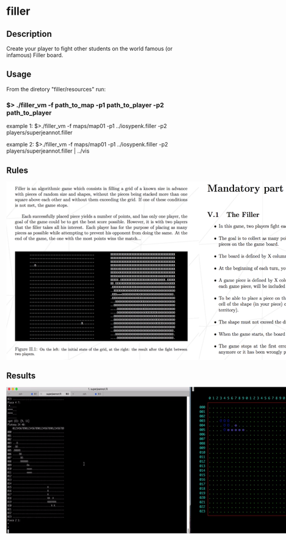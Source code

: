 # filler

## Description

 Create your player to fight other students on the world famous (or infamous) Filler board.
 
## Usage

From the diretory "filler/resources" run:

### $> ./filler_vm -f path_to_map -p1 path_to_player -p2 path_to_player

example 1: $>./filler_vm -f maps/map01 -p1 ../iosypenk.filler -p2 players/superjeannot.filler

example 2: $>./filler_vm -f maps/map01 -p1 ../iosypenk.filler -p2 players/superjeannot.filler | ../vis

## Rules

<div style="display: flex; justify-content: space-around;">
  <img src="https://github.com/iosypenk/filler/blob/master/screenshots/intro.png" width="100%" />
  <img src="https://github.com/iosypenk/filler/blob/master/screenshots/mandatory.png" width="100%" />
</div>


## Results

<div style="display: flex; justify-content: space-around;">
  <img src="https://github.com/iosypenk/filler/blob/master/screenshots/filler-game-sample.gif" width="100%" />
  <br/>
  <img src="https://github.com/iosypenk/filler/blob/master/screenshots/filler-game-vis-sample.gif" width="100%" />
</div>

